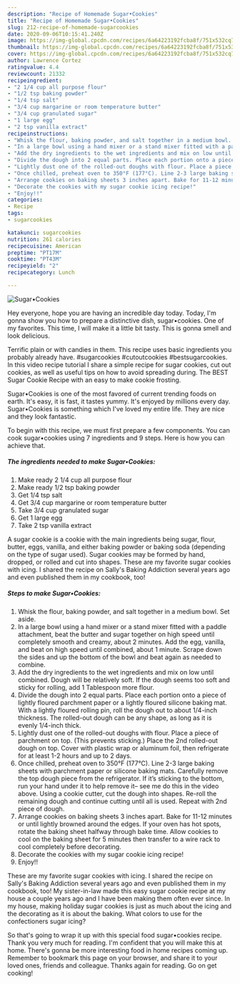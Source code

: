 ```yaml
---
description: "Recipe of Homemade Sugar•Cookies"
title: "Recipe of Homemade Sugar•Cookies"
slug: 212-recipe-of-homemade-sugarcookies
date: 2020-09-06T10:15:41.240Z
image: https://img-global.cpcdn.com/recipes/6a64223192fcba8f/751x532cq70/sugar•cookies-recipe-main-photo.jpg
thumbnail: https://img-global.cpcdn.com/recipes/6a64223192fcba8f/751x532cq70/sugar•cookies-recipe-main-photo.jpg
cover: https://img-global.cpcdn.com/recipes/6a64223192fcba8f/751x532cq70/sugar•cookies-recipe-main-photo.jpg
author: Lawrence Cortez
ratingvalue: 4.4
reviewcount: 21332
recipeingredient:
- "2 1/4 cup all purpose flour"
- "1/2 tsp baking powder"
- "1/4 tsp salt"
- "3/4 cup margarine or room temperature butter"
- "3/4 cup granulated sugar"
- "1 large egg"
- "2 tsp vanilla extract"
recipeinstructions:
- "Whisk the flour, baking powder, and salt together in a medium bowl. Set aside."
- "In a large bowl using a hand mixer or a stand mixer fitted with a paddle attachment, beat the butter and sugar together on high speed until completely smooth and creamy, about 2 minutes. Add the egg, vanilla, and beat on high speed until combined, about 1 minute. Scrape down the sides and up the bottom of the bowl and beat again as needed to combine."
- "Add the dry ingredients to the wet ingredients and mix on low until combined. Dough will be relatively soft. If the dough seems too soft and sticky for rolling, add 1 Tablespoon more flour."
- "Divide the dough into 2 equal parts. Place each portion onto a piece of lightly floured parchment paper or a lightly floured silicone baking mat. With a lightly floured rolling pin, roll the dough out to about 1/4-inch thickness. The rolled-out dough can be any shape, as long as it is evenly 1/4-inch thick."
- "Lightly dust one of the rolled-out doughs with flour. Place a piece of parchment on top. (This prevents sticking.) Place the 2nd rolled-out dough on top. Cover with plastic wrap or aluminum foil, then refrigerate for at least 1-2 hours and up to 2 days."
- "Once chilled, preheat oven to 350°F (177°C). Line 2-3 large baking sheets with parchment paper or silicone baking mats. Carefully remove the top dough piece from the refrigerator. If it’s sticking to the bottom, run your hand under it to help remove it– see me do this in the video above. Using a cookie cutter, cut the dough into shapes. Re-roll the remaining dough and continue cutting until all is used. Repeat with 2nd piece of dough."
- "Arrange cookies on baking sheets 3 inches apart. Bake for 11-12 minutes or until lightly browned around the edges. If your oven has hot spots, rotate the baking sheet halfway through bake time. Allow cookies to cool on the baking sheet for 5 minutes then transfer to a wire rack to cool completely before decorating."
- "Decorate the cookies with my sugar cookie icing recipe!"
- "Enjoy!!"
categories:
- Recipe
tags:
- sugarcookies

katakunci: sugarcookies 
nutrition: 261 calories
recipecuisine: American
preptime: "PT17M"
cooktime: "PT43M"
recipeyield: "2"
recipecategory: Lunch

---
```



![Sugar•Cookies](https://img-global.cpcdn.com/recipes/6a64223192fcba8f/751x532cq70/sugar•cookies-recipe-main-photo.jpg)

Hey everyone, hope you are having an incredible day today. Today, I'm gonna show you how to prepare a distinctive dish, sugar•cookies. One of my favorites. This time, I will make it a little bit tasty. This is gonna smell and look delicious.

Terrific plain or with candies in them. This recipe uses basic ingredients you probably already have. #sugarcookies #cutoutcookies #bestsugarcookies. In this video recipe tutorial I share a simple recipe for sugar cookies, cut out cookies, as well as useful tips on how to avoid spreading during. The BEST Sugar Cookie Recipe with an easy to make cookie frosting.

Sugar•Cookies is one of the most favored of current trending foods on earth. It's easy, it is fast, it tastes yummy. It's enjoyed by millions every day. Sugar•Cookies is something which I've loved my entire life. They are nice and they look fantastic.


To begin with this recipe, we must first prepare a few components. You can cook sugar•cookies using 7 ingredients and 9 steps. Here is how you can achieve that.

<!--inarticleads1-->

##### The ingredients needed to make Sugar•Cookies:

1. Make ready 2 1/4 cup all purpose flour
1. Make ready 1/2 tsp baking powder
1. Get 1/4 tsp salt
1. Get 3/4 cup margarine or room temperature butter
1. Take 3/4 cup granulated sugar
1. Get 1 large egg
1. Take 2 tsp vanilla extract


A sugar cookie is a cookie with the main ingredients being sugar, flour, butter, eggs, vanilla, and either baking powder or baking soda (depending on the type of sugar used). Sugar cookies may be formed by hand, dropped, or rolled and cut into shapes. These are my favorite sugar cookies with icing. I shared the recipe on Sally&#39;s Baking Addiction several years ago and even published them in my cookbook, too! 

<!--inarticleads2-->

##### Steps to make Sugar•Cookies:

1. Whisk the flour, baking powder, and salt together in a medium bowl. Set aside.
1. In a large bowl using a hand mixer or a stand mixer fitted with a paddle attachment, beat the butter and sugar together on high speed until completely smooth and creamy, about 2 minutes. Add the egg, vanilla, and beat on high speed until combined, about 1 minute. Scrape down the sides and up the bottom of the bowl and beat again as needed to combine.
1. Add the dry ingredients to the wet ingredients and mix on low until combined. Dough will be relatively soft. If the dough seems too soft and sticky for rolling, add 1 Tablespoon more flour.
1. Divide the dough into 2 equal parts. Place each portion onto a piece of lightly floured parchment paper or a lightly floured silicone baking mat. With a lightly floured rolling pin, roll the dough out to about 1/4-inch thickness. The rolled-out dough can be any shape, as long as it is evenly 1/4-inch thick.
1. Lightly dust one of the rolled-out doughs with flour. Place a piece of parchment on top. (This prevents sticking.) Place the 2nd rolled-out dough on top. Cover with plastic wrap or aluminum foil, then refrigerate for at least 1-2 hours and up to 2 days.
1. Once chilled, preheat oven to 350°F (177°C). Line 2-3 large baking sheets with parchment paper or silicone baking mats. Carefully remove the top dough piece from the refrigerator. If it’s sticking to the bottom, run your hand under it to help remove it– see me do this in the video above. Using a cookie cutter, cut the dough into shapes. Re-roll the remaining dough and continue cutting until all is used. Repeat with 2nd piece of dough.
1. Arrange cookies on baking sheets 3 inches apart. Bake for 11-12 minutes or until lightly browned around the edges. If your oven has hot spots, rotate the baking sheet halfway through bake time. Allow cookies to cool on the baking sheet for 5 minutes then transfer to a wire rack to cool completely before decorating.
1. Decorate the cookies with my sugar cookie icing recipe!
1. Enjoy!!


These are my favorite sugar cookies with icing. I shared the recipe on Sally&#39;s Baking Addiction several years ago and even published them in my cookbook, too! My sister-in-law made this easy sugar cookie recipe at my house a couple years ago and I have been making them often ever since. In my house, making holiday sugar cookies is just as much about the icing and the decorating as it is about the baking. What colors to use for the confectioners sugar icing? 

So that's going to wrap it up with this special food sugar•cookies recipe. Thank you very much for reading. I'm confident that you will make this at home. There's gonna be more interesting food in home recipes coming up. Remember to bookmark this page on your browser, and share it to your loved ones, friends and colleague. Thanks again for reading. Go on get cooking!
